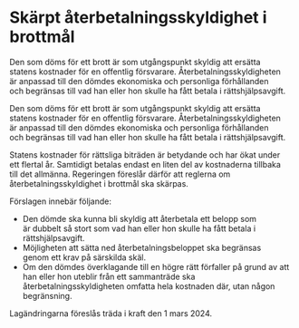 # Skärpt återbetalningsskyldighet i brottmål

Den som döms för ett brott är som utgångspunkt skyldig att ersätta statens kostnader för en offentlig försvarare. Återbetalningsskyldigheten är anpassad till den dömdes ekonomiska och personliga förhållanden och begränsas till vad han eller hon skulle ha fått betala i rättshjälpsavgift.

Den som döms för ett brott är som utgångspunkt skyldig att ersätta statens kostnader för en offentlig försvarare. Återbetalningsskyldigheten är anpassad till den dömdes ekonomiska och personliga förhållanden och begränsas till vad han eller hon skulle ha fått betala i rättshjälpsavgift.

Statens kostnader för rättsliga biträden är betydande och har ökat under ett flertal år. Samtidigt betalas endast en liten del av kostnaderna tillbaka till det allmänna. Regeringen föreslår därför att reglerna om återbetalningsskyldighet i brottmål ska skärpas.

Förslagen innebär följande:

* Den dömde ska kunna bli skyldig att återbetala ett belopp som är dubbelt så stort som vad han eller hon skulle ha fått betala i rättshjälpsavgift.
* Möjligheten att sätta ned återbetalningsbeloppet ska begränsas genom ett krav på särskilda skäl.
* Om den dömdes överklagande till en högre rätt förfaller på grund av att han eller hon uteblir från ett sammanträde ska återbetalningsskyldigheten omfatta hela kostnaden där, utan någon begränsning.

Lagändringarna föreslås träda i kraft den 1 mars 2024.
